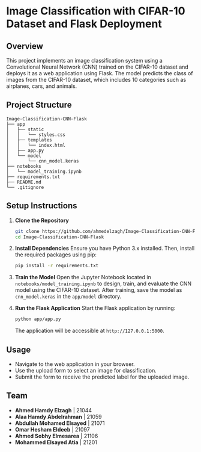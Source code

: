 # Image Classification with CIFAR-10 Dataset and Flask Deployment

## Overview

This project implements an image classification system using a Convolutional Neural Network (CNN) trained on the CIFAR-10 dataset and deploys it as a web application using Flask. The model predicts the class of images from the CIFAR-10 dataset, which includes 10 categories such as airplanes, cars, and animals.

## Project Structure

```
Image-Classification-CNN-Flask
├── app
│   ├── static
│   │   └── styles.css
│   ├── templates
│   │   └── index.html
│   ├── app.py
│   └── model
│       └── cnn_model.keras
├── notebooks
│   └── model_training.ipynb
├── requirements.txt
├── README.md
└── .gitignore
```

## Setup Instructions

1. **Clone the Repository**

   ```bash
   git clone https://github.com/ahmedelzagh/Image-Classification-CNN-Flask
   cd Image-Classification-CNN-Flask
   ```

2. **Install Dependencies**
   Ensure you have Python 3.x installed. Then, install the required packages using pip:

   ```bash
   pip install -r requirements.txt
   ```

3. **Train the Model**
   Open the Jupyter Notebook located in `notebooks/model_training.ipynb` to design, train, and evaluate the CNN model using the CIFAR-10 dataset. After training, save the model as `cnn_model.keras` in the `app/model` directory.

4. **Run the Flask Application**
   Start the Flask application by running:
   ```bash
   python app/app.py
   ```
   The application will be accessible at `http://127.0.0.1:5000`.

## Usage

- Navigate to the web application in your browser.
- Use the upload form to select an image for classification.
- Submit the form to receive the predicted label for the uploaded image.

## Team

- **Ahmed Hamdy Elzagh** | 21044
- **Alaa Hamdy Abdelrahman** | 21059
- **Abdullah Mohamed Elsayed** | 21071
- **Omar Hesham Eldeeb** | 21097
- **Ahmed Sobhy Elmesarea** | 21106
- **Mohammed Elsayed Atia** | 21201
